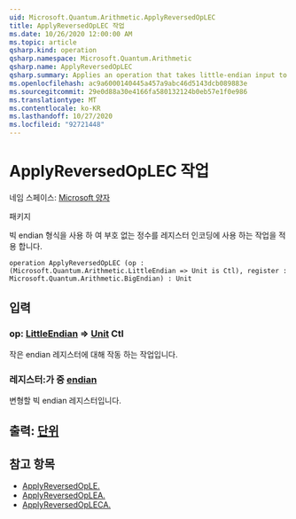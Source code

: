```yaml
---
uid: Microsoft.Quantum.Arithmetic.ApplyReversedOpLEC
title: ApplyReversedOpLEC 작업
ms.date: 10/26/2020 12:00:00 AM
ms.topic: article
qsharp.kind: operation
qsharp.namespace: Microsoft.Quantum.Arithmetic
qsharp.name: ApplyReversedOpLEC
qsharp.summary: Applies an operation that takes little-endian input to a register encoding an unsigned integer using big-endian format.
ms.openlocfilehash: ac9a6000140445a457a9abc46d5143dcb089883e
ms.sourcegitcommit: 29e0d88a30e4166fa580132124b0eb57e1f0e986
ms.translationtype: MT
ms.contentlocale: ko-KR
ms.lasthandoff: 10/27/2020
ms.locfileid: "92721448"
---
```

# <a name="applyreversedoplec-operation"></a>ApplyReversedOpLEC 작업

네임 스페이스: [Microsoft 양자](xref:Microsoft.Quantum.Arithmetic)

패키지 [](https://nuget.org/packages/)


빅 endian 형식을 사용 하 여 부호 없는 정수를 레지스터 인코딩에 사용 하는 작업을 적용 합니다.

```qsharp
operation ApplyReversedOpLEC (op : (Microsoft.Quantum.Arithmetic.LittleEndian => Unit is Ctl), register : Microsoft.Quantum.Arithmetic.BigEndian) : Unit
```


## <a name="input"></a>입력

### <a name="op--littleendian--unit-ctl"></a>op: [LittleEndian](xref:Microsoft.Quantum.Arithmetic.LittleEndian) => [Unit](xref:microsoft.quantum.lang-ref.unit) Ctl

작은 endian 레지스터에 대해 작동 하는 작업입니다.


### <a name="register--bigendian"></a>레지스터:가 중 [endian](xref:Microsoft.Quantum.Arithmetic.BigEndian)

변형할 빅 endian 레지스터입니다.



## <a name="output--unit"></a>출력: [단위](xref:microsoft.quantum.lang-ref.unit)



## <a name="see-also"></a>참고 항목

- [ApplyReversedOpLE.](xref:Microsoft.Quantum.Arithmetic.ApplyReversedOpLE)
- [ApplyReversedOpLEA.](xref:Microsoft.Quantum.Arithmetic.ApplyReversedOpLEA)
- [ApplyReversedOpLECA.](xref:Microsoft.Quantum.Arithmetic.ApplyReversedOpLECA)